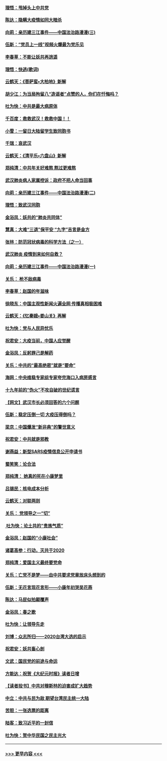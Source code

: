 #### [理悟：甩掉头上中共党](../pages/nsc993/n11838826.md?t=02031055) 
#### [陈达：隐瞒大疫情如同大暗杀](../pages/nsc993/n11838771.md?t=02031055) 
#### [向莉：亲历建三江事件——中国法治路漫漫(三)](../pages/nsc993/n11831825.md?t=02031055) 
#### [伍新：“党员上一线”视频火爆最为党乐见](../pages/nsc993/n11838200.md?t=02031055) 
#### [李春草：不能让妖共再逍遥](../pages/nsc993/n11838102.md?t=02031055) 
#### [理悟：快逃(歌词)](../pages/nsc993/n11838083.md?t=02031055) 
#### [云鹤天：《菩萨蛮▪大柏地》新解](../pages/nsc993/n11838059.md?t=02031055) 
#### [胡少江：为当局拘留八“造谣者”点赞的人，你们在忏悔吗？](../pages/nsc993/n11836801.md?t=02031055) 
#### [吐为快：中共是最大病原体](../pages/nsc993/n11836748.md?t=02031055) 
#### [千百度：救救武汉！救救中国！！](../pages/nsc993/n11836145.md?t=02031055) 
#### [小雪：一留日大陆留学生致同胞书](../pages/nsc993/n11834624.md?t=02031055) 
#### [千瑞：哀武汉](../pages/nsc993/n11833647.md?t=02031055) 
#### [云鹤天：《清平乐▪六盘山》新解](../pages/nsc993/n11833611.md?t=02031055) 
#### [郑纯清：中共年关好难熬 熬过更难熬](../pages/nsc993/n11833489.md?t=02031055) 
#### [武汉肺炎病人家属控诉：政府不把人命当回事](../pages/nsc993/n11833205.md?t=02031055) 
#### [向莉：亲历建三江事件——中国法治路漫漫(二)](../pages/nsc993/n11829102.md?t=02031055) 
#### [理悟：致武汉同胞](../pages/nsc993/n11831522.md?t=02031055) 
#### [金浴凤：妖共的“肺炎共同体”](../pages/nsc993/n11829448.md?t=02031055) 
#### [慧真：大难“三退”保平安 “九字”吉言是金方](../pages/nsc993/n11829501.md?t=02031055) 
#### [张林：防范冠状病毒的科学方法（之一）](../pages/nsc993/n11828618.md?t=02031055) 
#### [武汉肺炎 疫情到来如何自救？](../pages/nsc993/n11827632.md?t=02031055) 
#### [向莉：亲历建三江事件——中国法治路漫漫(一)](../pages/nsc993/n11827190.md?t=02031055) 
#### [关乐： 枪不敌病毒](../pages/nsc993/n11826746.md?t=02031055) 
#### [李春草：赵国的年滋味](../pages/nsc993/n11826321.md?t=02031055) 
#### [徐晓东：中国主观性新闻火遍全网 传播真相极困难](../pages/nsc993/n11826508.md?t=02031055) 
#### [云鹤天：《忆秦娥▪娄山关》再解](../pages/nsc993/n11824682.md?t=02031055) 
#### [吐为快：党与人民异忧乐](../pages/nsc993/n11824660.md?t=02031055) 
#### [祝君安：大疫当前，中国人应觉醒](../pages/nsc993/n11821946.md?t=02031055) 
#### [金浴凤：反躬罪己是解药](../pages/nsc993/n11820280.md?t=02031055) 
#### [关乐：中共的“最高绝密”就是“要命”](../pages/nsc993/n11816946.md?t=02031055) 
#### [海网：中央维稳专家组专家夸完海口入病房感言](../pages/nsc993/n11815138.md?t=02031055) 
#### [十九年前的“伪火”不攻自破的世纪谎言](../pages/nsc993/n11813238.md?t=02031055) 
#### [【网文】武汉市长必须回答的六个问题](../pages/nsc993/n11813848.md?t=02031055) 
#### [伍新：稳定压倒一切 大疫压得倒吗？](../pages/nsc993/n11812634.md?t=02031055) 
#### [梁京：中国爆发“新非典”的警世意义](../pages/nsc993/n11812554.md?t=02031055) 
#### [祝君安：中共就是邪教](../pages/nsc993/n11812431.md?t=02031055) 
#### [谢燕益：新型SARS疫情信息公开申请书](../pages/nsc993/n11808840.md?t=02031055) 
#### [蜀笑笑：论合法](../pages/nsc993/n11808064.md?t=02031055) 
#### [郑纯清： 她真的死在小康梦里](../pages/nsc993/n11806623.md?t=02031055) 
#### [吕锡民：核电成本分析](../pages/nsc993/n11806284.md?t=02031055) 
#### [云鹤天：对联两则](../pages/nsc993/n11805957.md?t=02031055) 
#### [关乐： 党领导之一“切”](../pages/nsc993/n11804505.md?t=02031055) 
#### [ 吐为快：论土共的“贵族气质”](../pages/nsc993/n11804490.md?t=02031055) 
#### [金浴凤：赵国的“小康社会”](../pages/nsc993/n11804452.md?t=02031055) 
#### [诸葛高参：行动，灭共于2020](../pages/nsc993/n11804120.md?t=02031055) 
#### [郑纯清：爱国主义最终要党命](../pages/nsc993/n11802197.md?t=02031055) 
#### [关乐：亡党不是梦——由中共要求党章放床头想到的](../pages/nsc993/n11802156.md?t=02031055) 
#### [伍新：无花言现花言形——小康年初哭吴花燕](../pages/nsc993/n11800044.md?t=02031055) 
#### [陈达：马屁似拍颠覆声](../pages/nsc993/n11800010.md?t=02031055) 
#### [金浴凤：春之歌](../pages/nsc993/n11797687.md?t=02031055) 
#### [吐为快：让领导先走](../pages/nsc993/n11797512.md?t=02031055) 
#### [刘博：众志所归——2020台湾大选的启示](../pages/nsc993/n11796878.md?t=02031055) 
#### [祝君安：妖共畜心剖](../pages/nsc993/n11794273.md?t=02031055) 
#### [文武：国民党的前途与命运](../pages/nsc993/n11794198.md?t=02031055) 
#### [方能达：祝贺《大纪元时报》读者日增](../pages/nsc993/n11793807.md?t=02031055) 
#### [【读者投书】中共对穆斯林的迫害成扩大趋势](../pages/nsc993/n11791371.md?t=02031055) 
#### [中立：中共与民为敌 期望台湾民主统一大陆](../pages/nsc993/n11790392.md?t=02031055) 
#### [苦胆：一张选票的距离](../pages/nsc993/n11788914.md?t=02031055) 
#### [陆客：致习近平的一封信](../pages/nsc993/n11788867.md?t=02031055) 
#### [吐为快：贺中华民国之民主光大](../pages/nsc993/n11788618.md?t=02031055) 

----
#### [ >>> 更早内容 <<< ](../indexes/nsc993-earlier.md)
